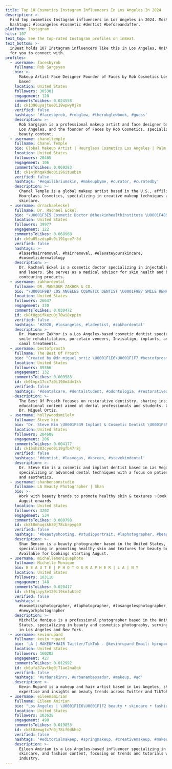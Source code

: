 ```yaml
---
title: Top 10 Cosmetics Instagram Influencers In Los Angeles In 2024
description: >-
  Find top cosmetics Instagram influencers in Los Angeles in 2024. Most popular
  hashtags: #losangeles #cosmetic #dentist #beforeandafter.
platform: Instagram
hits: 107
text_top: See the top-rated Instagram profiles on inBeat.
text_bottom: >-
  inBeat holds 107 Instagram influencers like this in Los Angeles, United States
  for you to connect with.
profiles:
  - username: facesbyrob
    fullname: Rob Sargsyan
    bio: >-
      Makeup Artist Face Designer Founder of Faces by Rob Cosmetics Los Angeles
      based
    location: United States
    followers: 305301
    engagement: 120
    commentsToLikes: 0.024558
    id: ck1396uyajtue0i19wpwy0j7m
    verified: false
    hashtags: '#facesbyrob, #robglow, #therobglowbook, #guess'
    description: >-
      Rob Sargsyan is a professional makeup artist and face designer based in
      Los Angeles, and the founder of Faces by Rob Cosmetics, specializing in
      beauty content.
  - username: chaneltemple
    fullname: Chanel Temple
    bio: Global Makeup Artist | Hourglass Cosmetics Los Angeles | Palm Springs
    location: United States
    followers: 20465
    engagement: 106
    commentsToLikes: 0.069283
    id: ck14jhhqakdec0i196ituob1m
    verified: false
    hashtags: '#equilibriumskin, #makeupbyme, #curator, #curatedby'
    description: >-
      Chanel Temple is a global makeup artist based in the U.S., affiliated with
      Hourglass Cosmetics, specializing in creative makeup techniques and
      skincare.
  - username: drrachaeleckel
    fullname: Dr. Rachael Eckel
    bio: "\U0001F3E5 Cosmetic Doctor @theskinhealthinstitute \U0001F489 Injectables • Peels • Lasers \U0001FA7A Medical Advisor @zoskinhealth @coolsculpting ☎️ +1 (868) 622-SKIN"
    location: United States
    followers: 39977
    engagement: 122
    commentsToLikes: 0.068968
    id: ck0u05szdsp8c0i191gce7r3d
    verified: false
    hashtags: >-
      #laserhairremoval, #hairremoval, #elevateyourskincare,
      #cosmeticdermatology
    description: >-
      Dr. Rachael Eckel is a cosmetic doctor specializing in injectables, peels,
      and lasers. She serves as a medical advisor for skin health and body
      contouring products.
  - username: zakhordental
    fullname: DR. MANSOUR ZAKHOR & CO.
    bio: "\U0001F9B7 LOS ANGELES COSMETIC DENTIST \U0001F9B7 SMILE REHABILITATION CLINIC \U0001F9B7 PORCELAIN VENEERS & INVISALIGN \U0001F9B7 IMPLANT & ROOT CANAL SPECIALISTS ☎️ (310)208-0811"
    location: United States
    followers: 26647
    engagement: 330
    commentsToLikes: 0.030472
    id: ck8t8gpifkezu0j78wi8xppim
    verified: false
    hashtags: '#2020, #losangeles, #ladentist, #zakhordental'
    description: >-
      Dr. Mansour Zakhor is a Los Angeles-based cosmetic dentist specializing in
      smile rehabilitation, porcelain veneers, Invisalign, implants, and root
      canal treatments.
  - username: bestofprosth
    fullname: The Best Of Prosth
    bio: "Created by @dr_miguel_ortiz \U0001F1E6\U0001F1F7 #bestofprosth"
    location: United States
    followers: 89366
    engagement: 132
    commentsToLikes: 0.009583
    id: ck0tvpx17cc7z0i190m3dm1kh
    verified: false
    hashtags: '#dentalcare, #dentalstudent, #odontologia, #restorativedentistry'
    description: >-
      The Best Of Prosth focuses on restorative dentistry, sharing insights and
      educational content aimed at dental professionals and students. Created by
      Dr. Miguel Ortiz.
  - username: hollywoodsmilelv
    fullname: Steve kim
    bio: "Dr. Steve Kim \U0001F539 Implant & Cosmetic Dentist \U0001F393 Tufts School of Dental Medicine #lasvegasdentist #lasvegasdentistry #MMA #MMADOC #mmadentist"
    location: United States
    followers: 204688
    engagement: 206
    commentsToLikes: 0.004177
    id: ck15sh283cyod0i19gfb47r8j
    verified: false
    hashtags: '#dentist, #lasvegas, #korean, #stevekimdental'
    description: >-
      Dr. Steve Kim is a cosmetic and implant dentist based in Las Vegas,
      specializing in advanced dental techniques with a focus on patient care
      and aesthetics.
  - username: shanbensonstudio
    fullname: LA Beauty Photographer | Shan
    bio: >-
      Work with beauty brands to promote healthy skin & textures ✨Booking for
      August onwards
    location: United States
    followers: 3202
    engagement: 534
    commentsToLikes: 0.080798
    id: ck8t0mhuqskh30j78cbrpyg60
    verified: false
    hashtags: '#beautyshooting, #studioportrait, #laphotographer, #beautyphotoshoot'
    description: >-
      Shan Benson is a beauty photographer based in the United States,
      specializing in promoting healthy skin and textures for beauty brands.
      Available for bookings starting August.
  - username: michellemoniquephoto
    fullname: Michelle Monique
    bio: B E A U T É | P H O T O G R A P H E R | L A | N Y
    location: United States
    followers: 103110
    engagement: 148
    commentsToLikes: 0.020417
    id: ck15qlayy3e120i19kmfwkte2
    verified: false
    hashtags: >-
      #cosmeticsphotographer, #laphotographer, #losangelesphotographer,
      #newyorkphotographer
    description: >-
      Michelle Monique is a professional photographer based in the United
      States, specializing in beauty and cosmetics photography, serving clients
      in Los Angeles and New York.
  - username: kevinrupard
    fullname: kevin rupard
    bio: 'LA | MAKEUP•HAIR Twitter/TikTok - @kevinrupard Email: kprupard@gmail.com'
    location: United States
    followers: 160282
    engagement: 427
    commentsToLikes: 0.012992
    id: ck6ufa37avtkg0j71ae2na8qk
    verified: false
    hashtags: '#urbanskinrx, #urbanambassador, #makeup, #ad'
    description: >-
      Kevin Rupard is a makeup and hair artist based in Los Angeles, sharing
      expertise and insights on beauty trends across Twitter and TikTok.
  - username: eileenamirian
    fullname: Eileen Amirian
    bio: "Los Angeles | \U0001F1E6\U0001F1F2 beauty • skincare • fashion eileen@underscoretalent.com"
    location: United States
    followers: 103638
    engagement: 498
    commentsToLikes: 0.019853
    id: ck8t0zmwgtx7n0j78if0dkho2
    verified: false
    hashtags: '#editorialmakeup, #springmakeup, #creativemakeup, #makeuptutorial'
    description: >-
      Eileen Amirian is a Los Angeles-based influencer specializing in beauty,
      skincare, and fashion content, focusing on trends and tutorials within the
      industry.
---
```


